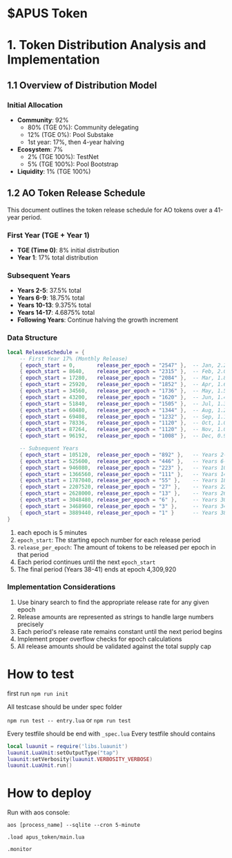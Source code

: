 # $APUS Token

# 1. Token Distribution Analysis and Implementation

## 1.1 Overview of Distribution Model

### Initial Allocation

- **Community**: 92%
  - 80% (TGE 0%): Community delegating
  - 12% (TGE 0%): Pool Substake
  - 1st year: 17%, then 4-year halving
- **Ecosystem**: 7%
  - 2% (TGE 100%): TestNet
  - 5% (TGE 100%): Pool Bootstrap
- **Liquidity**: 1% (TGE 100%)

## 1.2 AO Token Release Schedule

This document outlines the token release schedule for AO tokens over a 41-year period.

### First Year (TGE + Year 1)

- **TGE (Time 0)**: 8% initial distribution
- **Year 1**: 17% total distribution

### Subsequent Years

- **Years 2-5**: 37.5% total
- **Years 6-9**: 18.75% total
- **Years 10-13**: 9.375% total
- **Years 14-17**: 4.6875% total
- **Following Years**: Continue halving the growth increment

### Data Structure

```lua
local ReleaseSchedule = {
    -- First Year 17% (Monthly Release)
    { epoch_start = 0,       release_per_epoch = "2547" },  -- Jan, 2.2%
    { epoch_start = 8640,    release_per_epoch = "2315" },  -- Feb, 2.0%
    { epoch_start = 17280,   release_per_epoch = "2084" },  -- Mar, 1.8%
    { epoch_start = 25920,   release_per_epoch = "1852" },  -- Apr, 1.6%
    { epoch_start = 34560,   release_per_epoch = "1736" },  -- May, 1.5%
    { epoch_start = 43200,   release_per_epoch = "1620" },  -- Jun, 1.4%
    { epoch_start = 51840,   release_per_epoch = "1505" },  -- Jul, 1.3%
    { epoch_start = 60480,   release_per_epoch = "1344" },  -- Aug, 1.2%
    { epoch_start = 69408,   release_per_epoch = "1232" },  -- Sep, 1.1%
    { epoch_start = 78336,   release_per_epoch = "1120" },  -- Oct, 1.0%
    { epoch_start = 87264,   release_per_epoch = "1120" },  -- Nov, 1.0%
    { epoch_start = 96192,   release_per_epoch = "1008" },  -- Dec, 0.9%

    -- Subsequent Years
    { epoch_start = 105120,  release_per_epoch = "892" },   -- Years 2-5, 9.375%
    { epoch_start = 525600,  release_per_epoch = "446" },   -- Years 6-9, 4.6875%
    { epoch_start = 946080,  release_per_epoch = "223" },   -- Years 10-13, 2.34375%
    { epoch_start = 1366560, release_per_epoch = "111" },   -- Years 14-17, 1.171875%
    { epoch_start = 1787040, release_per_epoch = "55" },    -- Years 18-21, 0.5859375%
    { epoch_start = 2207520, release_per_epoch = "27" },    -- Years 22-25, 0.29296875%
    { epoch_start = 2628000, release_per_epoch = "13" },    -- Years 26-29, 0.146484375%
    { epoch_start = 3048480, release_per_epoch = "6" },     -- Years 30-33, 0.0732421875%
    { epoch_start = 3468960, release_per_epoch = "3" },     -- Years 34-37, 0.03662109375%
    { epoch_start = 3889440, release_per_epoch = "1" }      -- Years 38-41, 0.018310546875%
}
```

1. each epoch is 5 minutes
1. `epoch_start`: The starting epoch number for each release period
1. `release_per_epoch`: The amount of tokens to be released per epoch in that period
1. Each period continues until the next `epoch_start`
1. The final period (Years 38-41) ends at epoch 4,309,920

### Implementation Considerations

1. Use binary search to find the appropriate release rate for any given epoch
2. Release amounts are represented as strings to handle large numbers precisely
3. Each period's release rate remains constant until the next period begins
4. Implement proper overflow checks for epoch calculations
5. All release amounts should be validated against the total supply cap

# How to test

first run `npm run init`

All testcase should be under spec folder

`npm run test -- entry.lua` or
`npm run test`

Every testfile should be end with `_spec.lua`
Every testfile should contains

```lua
local luaunit = require('libs.luaunit')
luaunit.LuaUnit:setOutputType("tap")
luaunit:setVerbosity(luaunit.VERBOSITY_VERBOSE)
luaunit.LuaUnit.run()
```

# How to deploy

Run with aos console:
```
aos [process_name] --sqlite --cron 5-minute

.load apus_token/main.lua

.monitor
```